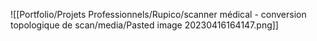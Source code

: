 ![[Portfolio/Projets Professionnels/Rupico/scanner médical - conversion topologique de scan/media/Pasted image 20230416164147.png]]